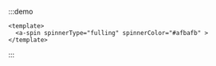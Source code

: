 :::demo

```vue
<template>
  <a-spin spinnerType="fulling" spinnerColor="#afbafb" >
</template>
```

:::
